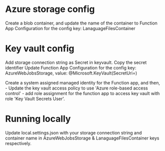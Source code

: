 ﻿# Azure storage config
Create a blob container, and update the name of the container to Function App Configuration for the config key: LanaguageFilesContainer

# Key vault config
Add storage connection string as Secret in keyvault. 
Copy the secret identifier
Update Function App Configuration for the config key: AzureWebJobsStorage, value: @Microsoft.KeyVault(SecretUri=<secret-identifier>)

Create a system assigned managed identity for the Function app, and then,
	- Update the key vault access policy to use 'Azure role-based access control'
	- add role assignment for the function app to access key vault with role 'Key Vault Secrets User'.
	
# Running locally
Update local.settings.json with your storage connection string and container name in AzureWebJobsStorage & LanaguageFilesContainer keys respectively.